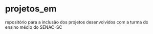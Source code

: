 # projetos_em
repositório para a inclusão dos projetos desenvolvidos com a turma do ensino médio do SENAC-SC
